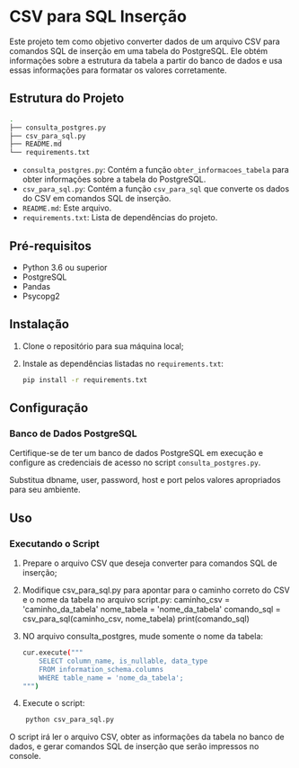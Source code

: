 # CSV para SQL Inserção

Este projeto tem como objetivo converter dados de um arquivo CSV para comandos SQL de inserção em uma tabela do PostgreSQL. Ele obtém informações sobre a estrutura da tabela a partir do banco de dados e usa essas informações para formatar os valores corretamente.

## Estrutura do Projeto

```sh
.
├── consulta_postgres.py
├── csv_para_sql.py
├── README.md
└── requirements.txt
```


- `consulta_postgres.py`: Contém a função `obter_informacoes_tabela` para obter informações sobre a tabela do PostgreSQL.
- `csv_para_sql.py`: Contém a função `csv_para_sql` que converte os dados do CSV em comandos SQL de inserção.
- `README.md`: Este arquivo.
- `requirements.txt`: Lista de dependências do projeto.

## Pré-requisitos

- Python 3.6 ou superior
- PostgreSQL
- Pandas
- Psycopg2

## Instalação

1. Clone o repositório para sua máquina local;

2. Instale as dependências listadas no `requirements.txt`:

    ```sh
    pip install -r requirements.txt
    ```

## Configuração

### Banco de Dados PostgreSQL

Certifique-se de ter um banco de dados PostgreSQL em execução e configure as credenciais de acesso no script `consulta_postgres.py`. 

Substitua dbname, user, password, host e port pelos valores apropriados para seu ambiente.

## Uso

### Executando o Script

1. Prepare o arquivo CSV que deseja converter para comandos SQL de inserção;

2. Modifique csv_para_sql.py para apontar para o caminho correto do CSV e o nome da tabela no arquivo script.py:
    caminho_csv = 'caminho_da_tabela'
    nome_tabela = 'nome_da_tabela'
    comando_sql = csv_para_sql(caminho_csv, nome_tabela)
    print(comando_sql)

3. NO arquivo consulta_postgres, mude somente o nome da tabela:
    ```sh
    cur.execute("""
        SELECT column_name, is_nullable, data_type
        FROM information_schema.columns
        WHERE table_name = 'nome_da_tabela';
    """)

3. Execute o script:

```sh
    python csv_para_sql.py
```

O script irá ler o arquivo CSV, obter as informações da tabela no banco de dados, e gerar comandos SQL de inserção que serão impressos no console.
